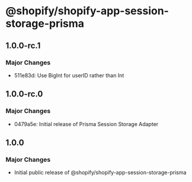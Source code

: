 # @shopify/shopify-app-session-storage-prisma

## 1.0.0-rc.1

### Major Changes

- 511e83d: Use BigInt for userID rather than Int

## 1.0.0-rc.0

### Major Changes

- 0479a5e: Initial release of Prisma Session Storage Adapter

## 1.0.0

### Major Changes

- Initial public release of @shopify/shopify-app-session-storage-prisma

